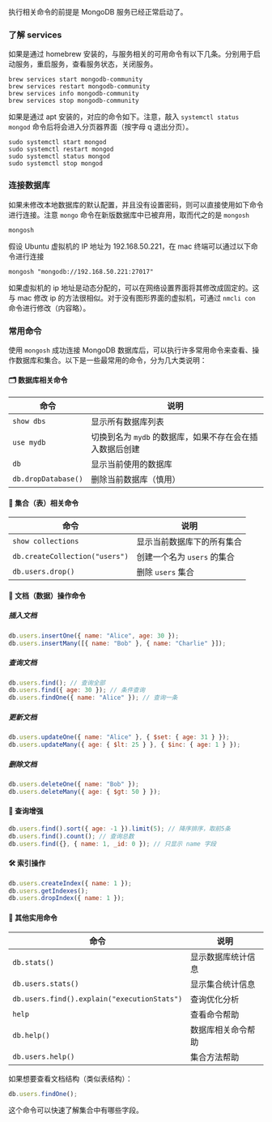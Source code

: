 执行相关命令的前提是 MongoDB 服务已经正常启动了。

### 了解 services

如果是通过 homebrew 安装的，与服务相关的可用命令有以下几条。分别用于启动服务，重启服务，查看服务状态，关闭服务。

```shell
brew services start mongodb-community
brew services restart mongodb-community
brew services info mongodb-community
brew services stop mongodb-community
```

如果是通过 apt 安装的，对应的命令如下。注意，敲入 `systemctl status mongod` 命令后将会进入分页器界面（按字母 q 退出分页）。

```shell
sudo systemctl start mongod
sudo systemctl restart mongod
sudo systemctl status mongod
sudo systemctl stop mongod
```

### 连接数据库

如果未修改本地数据库的默认配置，并且没有设置密码，则可以直接使用如下命令进行连接。注意 `mongo` 命令在新版数据库中已被弃用，取而代之的是 `mongosh`

```
mongosh
```

假设 Ubuntu 虚拟机的 IP 地址为 192.168.50.221，在 mac 终端可以通过以下命令进行连接

```shell
mongosh "mongodb://192.168.50.221:27017"
```

如果虚拟机的 ip 地址是动态分配的，可以在网络设置界面将其修改成固定的。这与 mac 修改 ip 的方法很相似。对于没有图形界面的虚拟机，可通过 `nmcli con` 命令进行修改（内容略）。

### 常用命令

使用 `mongosh` 成功连接 MongoDB 数据库后，可以执行许多常用命令来查看、操作数据库和集合。以下是一些最常用的命令，分为几大类说明：

#### 🗂️ 数据库相关命令

| 命令                | 说明                                                     |
| ------------------- | -------------------------------------------------------- |
| `show dbs`          | 显示所有数据库列表                                       |
| `use mydb`          | 切换到名为 `mydb` 的数据库，如果不存在会在插入数据后创建 |
| `db`                | 显示当前使用的数据库                                     |
| `db.dropDatabase()` | 删除当前数据库（慎用）                                   |

#### 📁 集合（表）相关命令

| 命令                             | 说明                 |
| ------------------------------ | ------------------ |
| `show collections`             | 显示当前数据库下的所有集合      |
| `db.createCollection("users")` | 创建一个名为 `users` 的集合 |
| `db.users.drop()`              | 删除 `users` 集合      |

#### 🧾 文档（数据）操作命令

##### 插入文档

```js
db.users.insertOne({ name: "Alice", age: 30 });
db.users.insertMany([{ name: "Bob" }, { name: "Charlie" }]);
```

##### 查询文档

```js
db.users.find(); // 查询全部
db.users.find({ age: 30 }); // 条件查询
db.users.findOne({ name: "Alice" }); // 查询一条
```

##### 更新文档

```js
db.users.updateOne({ name: "Alice" }, { $set: { age: 31 } });
db.users.updateMany({ age: { $lt: 25 } }, { $inc: { age: 1 } });
```

##### 删除文档

```js
db.users.deleteOne({ name: "Bob" });
db.users.deleteMany({ age: { $gt: 50 } });
```

#### 🔎 查询增强

```js
db.users.find().sort({ age: -1 }).limit(5); // 降序排序，取前5条
db.users.find().count(); // 查询总数
db.users.find({}, { name: 1, _id: 0 }); // 只显示 name 字段
```

#### 🛠️ 索引操作

```js
db.users.createIndex({ name: 1 });
db.users.getIndexes();
db.users.dropIndex({ name: 1 });
```

#### 📌 其他实用命令

| 命令                                        | 说明               |
| ------------------------------------------- | ------------------ |
| `db.stats()`                                | 显示数据库统计信息 |
| `db.users.stats()`                          | 显示集合统计信息   |
| `db.users.find().explain("executionStats")` | 查询优化分析       |
| `help`                                      | 查看命令帮助       |
| `db.help()`                                 | 数据库相关命令帮助 |
| `db.users.help()`                           | 集合方法帮助       |

如果想要查看文档结构（类似表结构）：

```js
db.users.findOne();
```

这个命令可以快速了解集合中有哪些字段。
